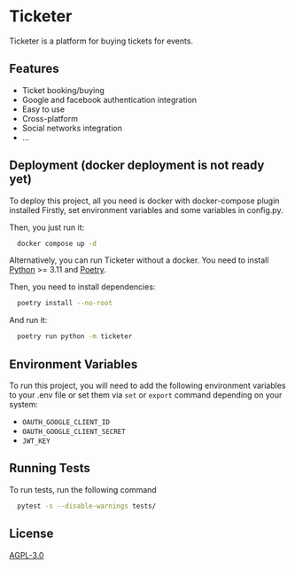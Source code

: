 
# Ticketer

Ticketer is a platform for buying tickets for events.


## Features

- Ticket booking/buying
- Google and facebook authentication integration
- Easy to use
- Cross-platform
- Social networks integration
- ...


## Deployment (docker deployment is not ready yet)

To deploy this project, all you need is docker with docker-compose plugin installed
Firstly, set environment variables and some variables in config.py.

Then, you just run it:
```bash
  docker compose up -d
```

Alternatively, you can run Ticketer without a docker. You need to install [Python](https://www.python.org/downloads/) >= 3.11 and [Poetry](https://python-poetry.org/docs/#installation).

Then, you need to install dependencies:
```bash
  poetry install --no-root
```

And run it:
```bash
  poetry run python -m ticketer
```
## Environment Variables

To run this project, you will need to add the following environment variables to your .env file or set them via `set` or `export` command depending on your system:

 - `OAUTH_GOOGLE_CLIENT_ID`
 - `OAUTH_GOOGLE_CLIENT_SECRET`
 - `JWT_KEY`


## Running Tests

To run tests, run the following command

```bash
  pytest -s --disable-warnings tests/
```


## License

[AGPL-3.0](https://choosealicense.com/licenses/agpl-3.0/)

